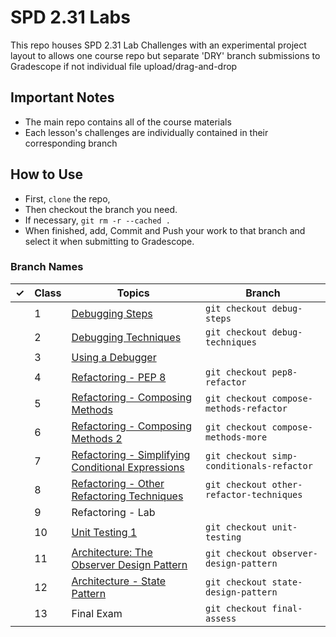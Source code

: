 # SPD 2.31 Labs
This repo houses SPD 2.31 Lab Challenges with an experimental project layout to allows one course repo but separate 'DRY' branch submissions to Gradescope if not individual file upload/drag-and-drop

## Important Notes
- The main repo contains all of the course materials
- Each lesson's challenges are individually contained in their corresponding branch

## How to Use
- First, `clone` the repo, 
- Then checkout the branch you need.  
- If necessary, `git rm -r --cached .` 
- When finished, add, Commit and Push your work to that branch and select it when submitting to Gradescope.

### Branch Names
| &check; | Class | Topics                                                                                                                                                    | Branch                        |
|-| ----- | --------------------------------------------------------------------------------------------------------------------------------------------------------- | ----------------------------- |
| | 1     | [Debugging Steps](https://docs.google.com/presentation/d/1gHNAh4z_IFsW9lQbBWDtULEDxX7YCjgh9U4NJAivt00/edit?usp=sharing)                                   | `git checkout debug-steps`                   |
| | 2     | [Debugging Techniques](https://docs.google.com/presentation/d/1JFOS4z4hhejgyR7_jBDGOFBywJrqik1Bb18c_sugsDc/edit?usp=sharing)                              | `git checkout debug-techniques`              |
| | 3     | [Using a Debugger](https://docs.google.com/presentation/d/1Lf1UfOtA02nUmL53Gf8CJwqEpaVXicpvSOa-mTuh8rg/edit?usp=sharing)                                  |                               |
| | 4     | [Refactoring - PEP 8](https://docs.google.com/presentation/d/1d-uhUf_7v4PfbMFO_1sFcaRC5koy-hpoPCtq3Oku4ns/edit?usp=sharing)                               | `git checkout pep8-refactor`                 |
| | 5     | [Refactoring - Composing Methods](https://docs.google.com/presentation/d/1vurOh1MhSBfVDTvbFwbgTEEPOgiC7M5pIUt-jCyHIj4/edit?usp=sharing)                   | `git checkout compose-methods-refactor`      |
| | 6     | [Refactoring - Composing Methods 2](https://docs.google.com/presentation/d/1a6NUs6GtLyf4FxIGTFwc_0nCiwDkwPMawY0BtIj1ND8/edit?usp=sharing)                 | `git checkout compose-methods-more` |
| | 7     | [Refactoring - Simplifying Conditional Expressions](https://docs.google.com/presentation/d/1cJyY00m2iAOq1oq_hZCt3_3iNhbu2TqZvEcf3aF4jG4/edit?usp=sharing) | `git checkout simp-conditionals-refactor`    |
| | 8     | [Refactoring - Other Refactoring Techniques](https://docs.google.com/presentation/d/1iHNX9A0Zzi_cjBn_dL1A-7kzB3qO6KbaUXQ9B3IaWT0/edit?usp=sharing)        | `git checkout other-refactor-techniques`     |
| | 9     | Refactoring - Lab                                                                                                                                         |                               |
| | 10    | [Unit Testing 1](https://github.com/Make-School-Courses/SPD-2.31-Testing-and-Architecture/tree/master/lab/pytest)                                         | `git checkout unit-testing`                  |
| | 11    | [Architecture: The Observer Design Pattern](https://docs.google.com/document/d/1jyrxxQyrVxBG9S_hXYI69ytUMdxQdApyM6MO2CwvYj4/edit?usp=sharing)             | `git checkout observer-design-pattern`       |
| | 12    | [Architecture - State Pattern](https://docs.google.com/document/d/1wiD0N9OFVyZz0SASkcnY-cYfIdPfv1SBH9q0ke65rxk/edit?usp=sharing)                          | `git checkout state-design-pattern`          |
| | 13    | Final Exam                                                                                                                                                | `git checkout final-assess`                    |
